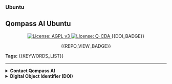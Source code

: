 <h3> Ubuntu </h3>

<h2> Qompass AI Ubuntu </h2>

<p align="center">
  <a href="https://www.gnu.org/licenses/agpl-3.0">
    <img src="https://img.shields.io/badge/License-AGPL%20v3-blue.svg" alt="License: AGPL v3">
  </a>
  <a href="./LICENSE-QCDA">
    <img src="https://img.shields.io/badge/license-Q--CDA-lightgrey.svg" alt="License: Q-CDA">
  </a>
  {{DOI_BADGE}}
  <p align="center">
  {{REPO_VIEW_BADGE}}
</p>
</p>

**Tags:** {{KEYWORDS_LIST}}

---

<details id="Contact">
  <summary><strong>Contact Qompass AI</strong></summary>

  <div align="center">
    <p>Matthew A. Porter><br>
    Qompass AI, Spokane, WA</p>

    <a href="mailto:map@qompass.ai">
      <img src="https://img.shields.io/badge/Email-Get_a_Quote-blue?style=flat-square&logo=gmail" alt="Email Me">
    </a>

    <a href="sms:+15099195237">
      <img src="https://img.shields.io/badge/SMS-Text_Me-blue?style=flat-square&logo=minutemailer" alt="Text Me">
    </a>

    <h3>Publications</h3>
    <p>
      <a href="https://orcid.org/{{ORCID_ID}}">
        <img src="https://img.shields.io/badge/ORCID-{{ORCID_ID}}-green?style=flat-square&logo=orcid" alt="ORCID">
      </a>
      <a href="https://zenodo.org/communities/{{ZENODO_COMMUNITY}}">
        <img src="https://img.shields.io/badge/Zenodo-Publications-blue?style=flat-square&logo=zenodo" alt="Zenodo">
      </a>
    </p>
  </div>
</details>

<details id="Zenodo DOI">
  <summary><strong>Digital Object Identifier (DOI)</strong></summary>

```markdown
{{DOI_MARKDOWN}}


